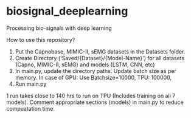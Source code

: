 # biosignal_deeplearning
Processing bio-signals with deep learning

How to use this repository?
1. Put the Capnobase, MIMIC-II, sEMG datasets in the Datasets folder.
2. Create Directory ('Saved/{Dataset}/{Model-Name}') for all datasets (Capno, MIMIC-II, sEMG) and models (LSTM, CNN, etc)
3. In main.py, update the directory paths. Update batch size as per memory. In case of GPU: Use Batchsize=10000, TPU: 100000,
4. Run main.py

1 run takes close to 140 hrs to run on TPU (Includes training on all 7 models).
Comment appropriate sections (models) in main.py to reduce compuatation time.
